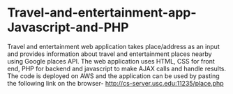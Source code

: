 # Travel-and-entertainment-app-Javascript-and-PHP

Travel and entertainment web application takes place/address as an input and provides information about travel and entertainment places nearby using Google places API. The web application uses HTML, CSS for front end, PHP for backend and javascript to make AJAX calls and handle results. The code is deployed on AWS and the application can be used by pasting the following link on the browser- 
    http://cs-server.usc.edu:11235/place.php
